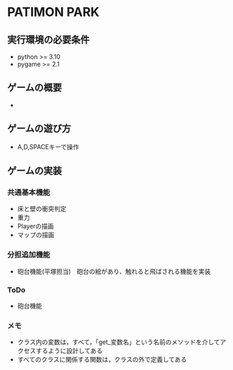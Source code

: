 # PATIMON PARK

## 実行環境の必要条件
* python >= 3.10
* pygame >= 2.1

## ゲームの概要
* 

## ゲームの遊び方
* A,D,SPACEキーで操作

## ゲームの実装
### 共通基本機能
* 床と壁の衝突判定
* 重力
* Playerの描画
* マップの描画

### 分担追加機能
* 砲台機能(平塚担当)　砲台の絵があり、触れると飛ばされる機能を実装

### ToDo
- 砲台機能

### メモ
* クラス内の変数は，すべて，「get_変数名」という名前のメソッドを介してアクセスするように設計してある
* すべてのクラスに関係する関数は，クラスの外で定義してある
